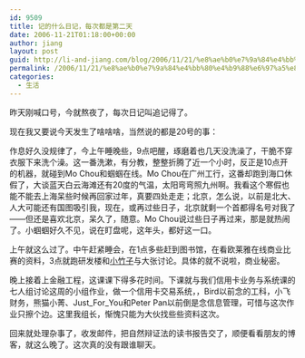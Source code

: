 ```yaml
---
id: 9509
title: 记的什么日记，每次都是第二天
date: 2006-11-21T01:18:00+00:00
author: jiang
layout: post
guid: http://li-and-jiang.com/blog/2006/11/21/%e8%ae%b0%e7%9a%84%e4%bb%80%e4%b9%88%e6%97%a5%e8%ae%b0%ef%bc%8c%e6%af%8f%e6%ac%a1%e9%83%bd%e6%98%af%e7%ac%ac%e4%ba%8c%e5%a4%a9/
permalink: /2006/11/21/%e8%ae%b0%e7%9a%84%e4%bb%80%e4%b9%88%e6%97%a5%e8%ae%b0%ef%bc%8c%e6%af%8f%e6%ac%a1%e9%83%bd%e6%98%af%e7%ac%ac%e4%ba%8c%e5%a4%a9/
categories:
  - 生活
---
```

昨天刚喊口号，今就熬夜了，每次日记叫追记得了。 

现在我又要说今天发生了啥啥啥，当然说的都是20号的事： 

作息好久没规律了，今上午睡晚些，9点吧醒，琢磨着也几天没洗澡了，干脆不穿衣服下来洗个澡。这一番洗漱，有分教，整整折腾了近一个小时，反正是10点开的机器，就碰到Mo Chou和蝈蝈在线。Mo Chou在广州工行，这番却跑到海口休假了，大谈蓝天白云海滩还有20度的气温，太阳弯弯照九州啊。我看这个寒假也能不能去上海呆些时候再回家过年，真要四处走走；北京，怎么说，以前是北大、人大可能还有国图吸引我，现在，或再过些日子，北京就剩一个首都得名号对我了——但还是喜欢北京，呆久了，随意。Mo Chou说过些日子再过来，那是就热闹了。小蝈蝈好久不见，说在盯盘呢，这年头，都好这一口。 

上午就这么过了。中午赶紧睡会，在1点多些赶到图书馆，在看欧莱雅在线商业比赛的资料，3点就跑研发楼和[小竹子](http://orchidzhuzi.spaces.live.com/)与大张讨论。具体的就不说啦，商业秘密。 

晚上接着上金融工程，这课课下得多花时间。下课就与我们信用卡业务与系统课的七人组讨论这周的小组作业，做一个信用卡交易系统，，Bird以前念的工科，小飞财务，熊猫小菁、Just\_For\_You和Peter Pan以前倒是念信息管理，可惜与这次作业只擦个边。这里我组长，惭愧只能为大伙找些些资料这次。 

回来就处理杂事了，收发邮件，把自然辩证法的读书报告交了，顺便看看朋友的博客，就这么晚了。这次真的没有跟谁聊天。